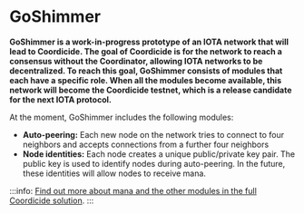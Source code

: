 # GoShimmer

**GoShimmer is a work-in-progress prototype of an IOTA network that will lead to Coordicide. The goal of Coordicide is for the network to reach a consensus without the Coordinator, allowing IOTA networks to be decentralized. To reach this goal, GoShimmer consists of modules that each have a specific role. When all the modules become available, this network will become the Coordicide testnet, which is a release candidate for the next IOTA protocol.**

At the moment, GoShimmer includes the following modules:

* **Auto-peering:** Each new node on the network tries to connect to four neighbors and accepts connections from a further four neighbors
* **Node identities:** Each node creates a unique public/private key pair. The public key is used to identify nodes during auto-peering. In the future, these identities will allow nodes to receive mana.

:::info:
[Find out more about mana and the other modules in the full Coordicide solution](https://coordicide.iota.org).
:::
